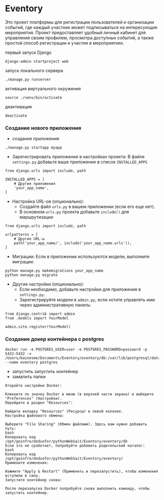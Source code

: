 # Eventory
Это проект платформы для регистрации пользователей и организации событий, где каждый участник может подписываться на интересующие мероприятия. Проект предоставляет удобный личный кабинет для управления своим профилем, просмотра доступных событий, а также простой способ регистрации и участия в мероприятиях.

первый запуск Django

```commandline
django-admin startproject web
```

запуск локального сервера

```commandline
./manage.py runserver
```

активация виртуального окружения
```commandline
source ./venv/bin/activate 
```

деактивация
```commandline
deactivate
```

### Cоздание нового приложения

- создание приложения
```commandline
./manage.py startapp myapp
```

- Зарегистрировать приложение в настройках проекта:
В файле `settings.py` добавьте ваше приложение в список `INSTALLED_APPS`

```commandline
from django.urls import include, path

INSTALLED_APPS = [
    # Другие приложения
    'your_app_name',
]
```

- Настройка URL-ов (опционально):
  - Создайте файл `urls.py` в вашем приложении (если его еще нет).
  - В основном `urls.py` проекта добавьте `include()` для маршрутизации

```commandline
from django.urls import include, path

urlpatterns = [
    # Другие URL-ы
    path('your_app_name/', include('your_app_name.urls')),
]
```

- Миграции: Если в приложении используются модели, выполните миграции:
```commandline
python manage.py makemigrations your_app_name
python manage.py migrate
```
- Другие настройки (опционально):
  - Если необходимо, добавьте настройки для приложения в `settings.py`.
  - Зарегистрируйте модели в `admin.py`, если хотите управлять ими через административную панель: 
```commandline
from django.contrib import admin
from .models import YourModel

admin.site.register(YourModel)
```

### Cоздание докер контейнера с postgres
```commandline
docker run -e POSTGRES_USER=user -e POSTGRES_PASSWORD=password -p 5432:5432 -v /Users/bainesme/Documents/Eventory/eventory/db:/var/lib/postgresql/data --name eventory postgres
```
- запустить запустить контейнер
- замапить папки
```commandline
Откройте настройки Docker:

Кликните по значку Docker в меню (в верхней части экрана) и выберите "Preferences" (Настройки).
Перейдите в раздел "Resources":

Найдите вкладку "Resources" (Ресурсы) в левой колонке.
Настройка файлового обмена:

Выберите "File Sharing" (Обмен файлами). Здесь вам нужно добавить путь:
bash
Копировать код
/opt/goinfre/doduofor/pythonWebSait/Eventory/eventory/db
Если это не сработает, попробуйте добавить родительский каталог:
bash
Копировать код
/opt/goinfre/doduofor/pythonWebSait/Eventory/eventory/
Примените изменения:

Нажмите "Apply & Restart" (Применить и перезапустить), чтобы изменения вступили в силу.
Запустите контейнер снова:

После перезапуска Docker попробуйте снова выполнить команду, чтобы запустить контейнер.
```
